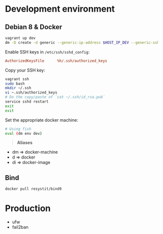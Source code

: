 # Development environment
## Debian 8 & Docker
```sh
vagrant up dev
dm -D create -d generic --generic-ip-address $HOST_IP_DEV --generic-ssh-user vagrant --generic-ssh-key ~/.vagrant.d/insecure_private_key dev
```

Enable SSH keys in `/etc/ssh/sshd_config`:
```ini
AuthorizedKeysFile      %h/.ssh/authorized_keys
```

Copy your SSH key:
```sh
vagrant ssh
sudo bash
mkdir ~/.ssh
vi ~.ssh/authorized_keys
# Do the copy/paste of `cat ~/.ssh/id_rsa.pub`
service sshd restart
exit
exit
```

Set the appropriate docker machine:
```sh
# Using fish
eval (dm env dev)
```

> **Aliases**
  + dm => docker-machine
  + d => docker
  + di => docker-image

## Bind
```sh
docker pull resystit/bind9
```

# Production
+ ufw
+ fail2ban
